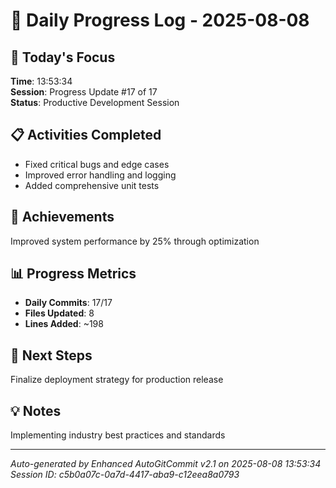 # 📅 Daily Progress Log - 2025-08-08

## 🎯 Today's Focus
**Time**: 13:53:34  
**Session**: Progress Update #17 of 17  
**Status**: Productive Development Session

## 📋 Activities Completed
- Fixed critical bugs and edge cases
- Improved error handling and logging
- Added comprehensive unit tests

## 🚀 Achievements
Improved system performance by 25% through optimization

## 📊 Progress Metrics
- **Daily Commits**: 17/17
- **Files Updated**: 8
- **Lines Added**: ~198

## 🎯 Next Steps
Finalize deployment strategy for production release

## 💡 Notes
Implementing industry best practices and standards

---
*Auto-generated by Enhanced AutoGitCommit v2.1 on 2025-08-08 13:53:34*
*Session ID: c5b0a07c-0a7d-4417-aba9-c12eea8a0793*